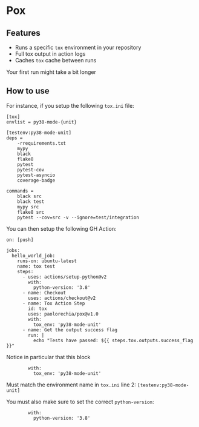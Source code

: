 # Pox


## Features

- Runs a specific `tox` environment in your repository
- Full tox output in action logs
- Caches `tox` cache between runs 

Your first run might take a bit longer

## How to use
For instance, if you setup the following `tox.ini` file:
```
[tox]
envlist = py38-mode-{unit}

[testenv:py38-mode-unit]
deps =
    -rrequirements.txt
    mypy
    black
    flake8
    pytest
    pytest-cov
    pytest-asyncio
    coverage-badge

commands = 
    black src
    black test
    mypy src
    flake8 src
    pytest --cov=src -v --ignore=test/integration
```


You can then setup the following GH Action:

```
on: [push]

jobs:
  hello_world_job:
    runs-on: ubuntu-latest
    name: tox test
    steps:
      - uses: actions/setup-python@v2
        with:
          python-version: '3.8'
      - name: Checkout
        uses: actions/checkout@v2
      - name: Tox Action Step
        id: tox
        uses: paolorechia/pox@v1.0
        with:
          tox_env: 'py38-mode-unit'
      - name: Get the output success flag
        run: |
          echo "Tests have passed: ${{ steps.tox.outputs.success_flag }}"
```

Notice in particular that this block
```
        with:
          tox_env: 'py38-mode-unit'
```

Must match the environment name in `tox.ini` line 2: `[testenv:py38-mode-unit]` 

You must also make sure to set the correct `python-version`: 

```
        with:
          python-version: '3.8'
```
